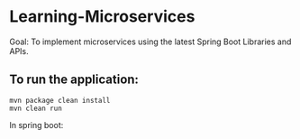 # Learning-Microservices

Goal: To implement microservices using the latest Spring Boot Libraries and APIs.

## To run the application:

    mvn package clean install
    mvn clean run

In spring boot:
    

